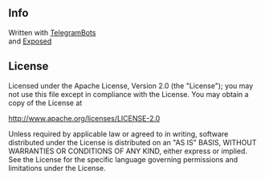 
## Info
Written with [TelegramBots](https://github.com/rubenlagus/TelegramBots)      
and [Exposed](https://github.com/JetBrains/Exposed)   

## License

Licensed under the Apache License, Version 2.0 (the "License");
you may not use this file except in compliance with the License.
You may obtain a copy of the License at

http://www.apache.org/licenses/LICENSE-2.0

Unless required by applicable law or agreed to in writing, software
distributed under the License is distributed on an "AS IS" BASIS,
WITHOUT WARRANTIES OR CONDITIONS OF ANY KIND, either express or implied.
See the License for the specific language governing permissions and
limitations under the License.